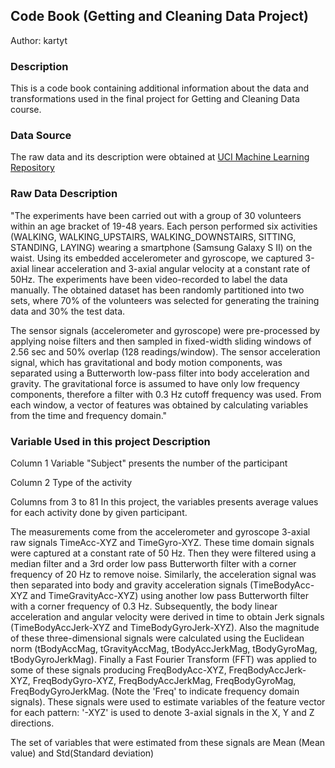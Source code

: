 ## Code Book (Getting and Cleaning Data Project)

Author: kartyt

### Description
This is a code book containing additional information about the data and transformations used in the final project for Getting and Cleaning Data course.

### Data Source
The raw data and its description were obtained at [UCI Machine Learning Repository](https://archive.ics.uci.edu/ml/datasets/Human+Activity+Recognition+Using+Smartphones)

### Raw Data Description
"The experiments have been carried out with a group of 30 volunteers within an age bracket of 19-48 years. Each person performed six activities (WALKING, WALKING_UPSTAIRS, WALKING_DOWNSTAIRS, SITTING, STANDING, LAYING) wearing a smartphone (Samsung Galaxy S II) on the waist. Using its embedded accelerometer and gyroscope, we captured 3-axial linear acceleration and 3-axial angular velocity at a constant rate of 50Hz. The experiments have been video-recorded to label the data manually. The obtained dataset has been randomly partitioned into two sets, where 70% of the volunteers was selected for generating the training data and 30% the test data. 

The sensor signals (accelerometer and gyroscope) were pre-processed by applying noise filters and then sampled in fixed-width sliding windows of 2.56 sec and 50% overlap (128 readings/window). The sensor acceleration signal, which has gravitational and body motion components, was separated using a Butterworth low-pass filter into body acceleration and gravity. The gravitational force is assumed to have only low frequency components, therefore a filter with 0.3 Hz cutoff frequency was used. From each window, a vector of features was obtained by calculating variables from the time and frequency domain."

### Variable Used in this project Description
Column 1
Variable "Subject" presents the number of the participant

Column 2
Type of the activity

Columns from 3 to 81
In this project, the variables presents average values for each activity done by given participant. 

The measurements come from the accelerometer and gyroscope 3-axial raw signals TimeAcc-XYZ and TimeGyro-XYZ. These time domain signals were captured at a constant rate of 50 Hz. Then they were filtered using a median filter and a 3rd order low pass Butterworth filter with a corner frequency of 20 Hz to remove noise. Similarly, the acceleration signal was then separated into body and gravity acceleration signals (TimeBodyAcc-XYZ and TimeGravityAcc-XYZ) using another low pass Butterworth filter with a corner frequency of 0.3 Hz. 
Subsequently, the body linear acceleration and angular velocity were derived in time to obtain Jerk signals (TimeBodyAccJerk-XYZ and TimeBodyGyroJerk-XYZ). Also the magnitude of these three-dimensional signals were calculated using the Euclidean norm (tBodyAccMag, tGravityAccMag, tBodyAccJerkMag, tBodyGyroMag, tBodyGyroJerkMag). 
Finally a Fast Fourier Transform (FFT) was applied to some of these signals producing FreqBodyAcc-XYZ, FreqBodyAccJerk-XYZ, FreqBodyGyro-XYZ, FreqBodyAccJerkMag, FreqBodyGyroMag, FreqBodyGyroJerkMag. (Note the 'Freq' to indicate frequency domain signals). 
These signals were used to estimate variables of the feature vector for each pattern:  '-XYZ' is used to denote 3-axial signals in the X, Y and Z directions.

The set of variables that were estimated from these signals are Mean (Mean value) and Std(Standard deviation)
